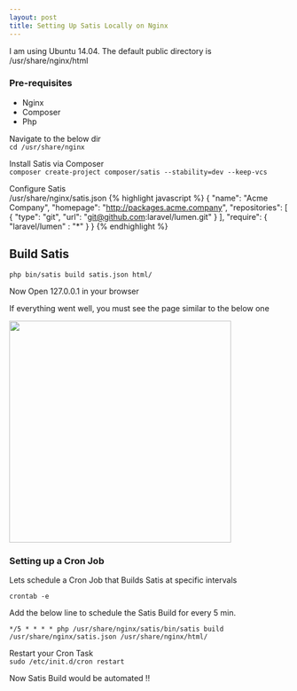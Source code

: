 ```yaml
---
layout: post
title: Setting Up Satis Locally on Nginx
---
```


I am using Ubuntu 14.04. The default public directory is /usr/share/nginx/html

### Pre-requisites
* Nginx
* Composer
* Php

Navigate to the below dir<br>
`cd /usr/share/nginx`

Install Satis via Composer<br>
`composer create-project composer/satis --stability=dev --keep-vcs`

Configure Satis<br>
/usr/share/nginx/satis.json
{% highlight javascript %}
{
  "name": "Acme Company",
  "homepage": "http://packages.acme.company",
  "repositories": [
    {
      "type": "git",
      "url": "git@github.com:laravel/lumen.git"
    }
  ],
  "require": {
  	"laravel/lumen" : "*"
  }
}
{% endhighlight %}

## Build Satis<br>
`php bin/satis build satis.json html/`

Now Open 127.0.0.1 in your browser

If everything went well, you must see the page similar to the below one

<img src="{{ site.baseurl }}/images/Satis.png" style="width: 400px;"/>

### Setting up a Cron Job
Lets schedule a Cron Job that Builds Satis at specific intervals

`crontab -e`

Add the below line to schedule the Satis Build for every 5 min.

`*/5 * * * * php /usr/share/nginx/satis/bin/satis build /usr/share/nginx/satis.json /usr/share/nginx/html/`

Restart your Cron Task <br>
`sudo /etc/init.d/cron restart`

Now Satis Build would be automated !!


